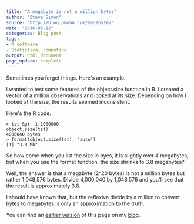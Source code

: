 ```yaml
---
title: "A megabyte is not a million bytes"
author: "Steve Simon"
source: "http://blog.pmean.com/megabyte/"
date: "2016-05-12"
categories: Blog post
tags:
- R software
- Statistical computing
output: html_document
page_update: complete
---
```


Sometimes you forget things. Here's an example.

<!---More--->

I wanted to test some features of the object.size function in R. I created a vector of a million observations and looked at its size. Depending on how I looked at the size, the results seemed inconsistent.

Here's the R code.

```
> tst &gt- 1:1000000
object.size(tst)
4000040 bytes
> format(object.size(tst), "auto")
[1] "3.8 Mb"
```

So how come when you list the size in byes, it is slightly over 4 megabytes, but when you use the format function, the size shrinks to 3.8 megabytes?

Well, the answer is that a megabyte (2\^20 bytes) is not a million bytes but rather 1,048,576 bytes. Divide 4,000,040 by 1,048,576 and you'll see that the result is approximately 3.8.

I should have known that, but the reflexive divide by a million to convert bytes to megabytes is only an approximation to the truth.

You can find an [earlier version][sim1] of this page on my [blog][sim2].

[sim1]: http://blog.pmean.com/megabyte/
[sim2]: http://blog.pmean.com
